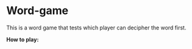 # Word-game
This is a word game that tests which player can decipher the word first.

**How to play:**
